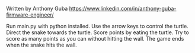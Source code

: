 Written by Anthony Guba
https://www.linkedin.com/in/anthony-guba-firmware-engineer/

Run main.py with python installed.
Use the arrow keys to control the turtle.
Direct the snake towards the turtle.
Score points by eating the turtle.
Try to score as many points as you can without hitting the wall.
The game ends when the snake hits the wall.
